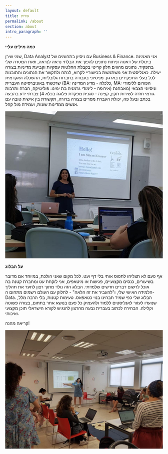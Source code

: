 ```yaml
---
layout: default
title: אודות
permalink: /about
section: about
intro_paragraph: ''
---
```

**כמה מילים עליי**

שמי שירן, Data Analyst עם ניסיון בתחומים של Business & Finance.
אני מאמינה ביכולת של דאטה וניתוח נתונים להפוך את הבלתי נראה לנראה, וזאת המטרה שלי בתפקיד.
נתונים מהווים חלק קריטי בקבלת החלטות עסקיות וקביעת מדיניות בצורה יעילה. כאנליסטית אני משתמשת בכישוריי לקרוא, לנתח ולתקשר את הנתונים והתובנות לכל בעלי התפקידים בארגון.
מניסיוני בעבודה בחברות גלובליות, ההשכלה האקדמית שרכשתי באוניברסיטה העברית (BA: כלכלה - מדע המדינה, MA: הפורום ללימודי אירופה - לימודי גרמניה בת ימינו: פוליטיקה, חברה ותרבות) וניסיוני הצבאי (מאבחנת גורמי חזרה לשירות תקין, קצינה - סגנית מפקדת פלוגה בכלא 4)
צברתי ידע בהבעה בכתב ובעל פה, יכולת העברת מסרים בצורה ברורה, תקשורת בין אישית טובה עם אנשים ממדינות שונות, ועמידה מול קהל.


![](/assets/img/uploads/helloiamshiran.jpeg)


**על הבלוג**

אף פעם לא תצליחו לתפוס אותי בלי דף ועט. לכל מקום שאני הולכת, במיוחד אם מדובר בשיעורים, כנסים מקצועיים, פגישות או מיטאפים, אני לוקחת עט ומחברת קטנה בה אוכל לרשום דברים חדשים שלמדתי. הבלוג הזה נולד מתוך רצון לתעד את תהליך הלמידה האישי שלי, ו"להעביר את זה הלאה" - לחלוק עם העולם רשמים מתחום ה-Data.
הבלוג שלי כפי שמיד תבחינו בנוי כטאפאס. טעימות קטנות, בלי הרבה מלל, שנועדו לעזור לאנליסטים ללמוד ולהעמיק כל פעם בנושא אחר בתחום, בצורה פשוטה וקלילה. הבחירה לכתוב בעברית נבעה מהרצון להנגיש לקורא הישראלי תוכן מקצועי ואיכותי.

קריאה מהנה!


![](/assets/img/uploads/mama-tech-excel-workshop.jpg)

